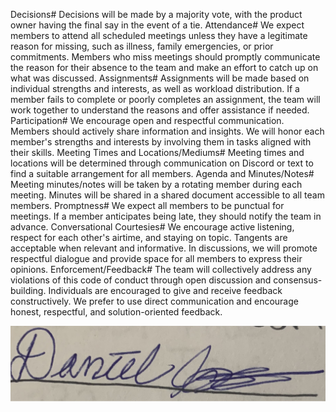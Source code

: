 Decisions#
Decisions will be made by a majority vote, with the product owner having the final say in the event of a tie.
Attendance#
We expect members to attend all scheduled meetings unless they have a legitimate reason for missing, such as illness, family emergencies, or prior commitments.
Members who miss meetings should promptly communicate the reason for their absence to the team and make an effort to catch up on what was discussed.
Assignments#
Assignments will be made based on individual strengths and interests, as well as workload distribution.
If a member fails to complete or poorly completes an assignment, the team will work together to understand the reasons and offer assistance if needed.
Participation#
We encourage open and respectful communication. Members should actively share information and insights.
We will honor each member's strengths and interests by involving them in tasks aligned with their skills.
Meeting Times and Locations/Mediums#
Meeting times and locations will be determined through communication on Discord or text to find a suitable arrangement for all members.
Agenda and Minutes/Notes#
Meeting minutes/notes will be taken by a rotating member during each meeting. Minutes will be shared in a shared document accessible to all team members.
Promptness#
We expect all members to be punctual for meetings. If a member anticipates being late, they should notify the team in advance.
Conversational Courtesies#
We encourage active listening, respect for each other's airtime, and staying on topic. Tangents are acceptable when relevant and informative.
In discussions, we will promote respectful dialogue and provide space for all members to express their opinions.
Enforcement/Feedback#
The team will collectively address any violations of this code of conduct through open discussion and consensus-building.
Individuals are encouraged to give and receive feedback constructively. We prefer to use direct communication and encourage honest, respectful, and solution-oriented feedback.

<img src="https://github.com/GrantHouch/Group123/blob/main/src/Untitled.png">
